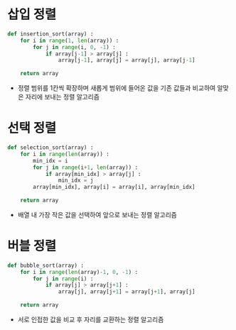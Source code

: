 # 삽입 정렬
```python
def insertion_sort(array) : 
    for i in range(1, len(array)) : 
        for j in range(i, 0, -1) : 
            if array[j-1] > array[j] : 
                array[j-1], array[j] = array[j], array[j-1]
                
    return array
```
- 정렬 범위를 1칸씩 확장하며 새롭게 범위에 들어온 값을 기존 값들과 비교하여 알맞은 자리에 보내는 정렬 알고리즘

# 선택 정렬
```python
def selection_sort(array) :
    for i in range(len(array)) : 
        min_idx = i
        for j in range(i+1, len(array)) : 
            if array[min_idx] > array[j] : 
                min_idx = j
        array[min_idx], array[i] = array[i], array[min_idx]
        
    return array
```
- 배열 내 가장 작은 값을 선택하여 앞으로 보내는 정렬 알고리즘

# 버블 정렬
```python
def bubble_sort(array) : 
    for i in range(len(array)-1, 0, -1) : 
        for j in range(i) : 
            if array[j] > array[j+1] : 
                array[j], array[j+1] = array[j+1], array[j] 
                
    return array
```
- 서로 인접한 값을 비교 후 자리를 교환하는 정렬 알고리즘

